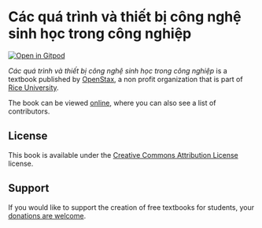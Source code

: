 # Các quá trình và thiết bị công nghệ sinh học trong công nghiệp

[![Open in Gitpod](https://gitpod.io/button/open-in-gitpod.svg)](https://gitpod.io/from-referrer/)

_Các quá trình và thiết bị công nghệ sinh học trong công nghiệp_ is a textbook published by [OpenStax](https://openstax.org/), a non profit organization that is part of [Rice University](https://www.rice.edu/).

The book can be viewed [online](https://github.com/cnx-user-books/cnxbook-cac-qua-trinh-va-thiet-bi-cong-nghe-sinh-hoc-trong-cong-nghiep/releases/latest), where you can also see a list of contributors.

## License
This book is available under the [Creative Commons Attribution License](./LICENSE) license.

## Support
If you would like to support the creation of free textbooks for students, your [donations are welcome](https://riceconnect.rice.edu/donation/support-openstax-banner).
